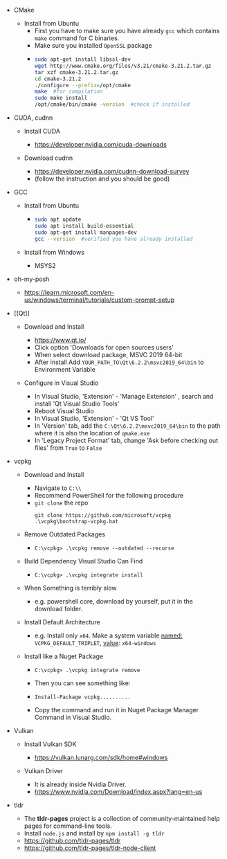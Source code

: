 - CMake
    - Install from Ubuntu
        - First you have to make sure you have already `gcc` which contains `make` command for C binaries.
        - Make sure you installed `OpenSSL` package
        - ```bash
          sudo apt-get install libssl-dev
          wget http://www.cmake.org/files/v3.21/cmake-3.21.2.tar.gz
          tar xzf cmake-3.21.2.tar.gz
          cd cmake-3.21.2
          ./configure --prefix=/opt/cmake
          make  #for compilation
          sudo make install  
          /opt/cmake/bin/cmake -version  #check if installed
          ```
        
- CUDA, cudnn
    - Install CUDA
        - https://developer.nvidia.com/cuda-downloads
        
    - Download cudnn
        - https://developer.nvidia.com/cudnn-download-survey
        - (follow the instruction and you should be good)
        
- GCC
    - Install from Ubuntu
        - ```bash
          sudo apt update
          sudo apt install build-essential
          sudo apt-get install manpages-dev
          gcc --version  #verified you have already installed
          ```
        
    - Install from Windows
        - MSYS2
        
- oh-my-posh
    - https://learn.microsoft.com/en-us/windows/terminal/tutorials/custom-prompt-setup
    
- [[Qt]]
    - Download and Install
        - https://www.qt.io/
        - Click option 'Downloads for open sources users'
        - When select download package, MSVC 2019 64-bit
        - After install Add `YOUR_PATH_TO\Qt\6.2.2\msvc2019_64\bin` to Environment Variable
        
    - Configure in Visual Studio
        - In Visual Studio, 'Extension' - 'Manage Extension' , search and install 'Qt Visual Studio Tools'
        - Reboot Visual Studio
        - In Visual Studio, 'Extension' - 'Qt VS Tool'
        - In 'Version' tab, add the  `C:\Qt\6.2.2\msvc2019_64\bin`  to the path where it is also the location of  `qmake.exe`
        - In 'Legacy Project Format' tab, change 'Ask before checking out files' from  `True`  to  `False`
        
- vcpkg
    - Download and Install
        - Navigate to `C:\\`
        - Recommend PowerShell for the following procedure
        - `git clone` the repo
          ```shell
          git clone https://github.com/microsoft/vcpkg
          .\vcpkg\bootstrap-vcpkg.bat
          ```
        
    - Remove Outdated Packages
        - ```shell
          C:\vcpkg> .\vcpkg remove --outdated --recurse
          ```
        
    - Build Dependency Visual Studio Can Find
        - ```shell
          C:\vcpkg> .\vcpkg integrate install
          ```
        
    - When Something is terribly slow
        - e.g. powershell core, download by yourself, put it in the download folder.
        
    - Install Default Architecture
        - e.g. Install only `x64`. Make a system variable <u>named:</u> `VCPKG_DEFAULT_TRIPLET`, <u>value</u>: `x64-windows`
        
    - Install like a Nuget Package
        - ```shell
          C:\vcpkg> .\vcpkg integrate remove
          ```
        - Then you can see something like:
        - ```shell
          Install-Package vcpkg..........
          ```
        - Copy the command and run it in Nuget Package Manager Command in Visual Studio.
        
- Vulkan
    - Install Vulkan SDK
        - https://vulkan.lunarg.com/sdk/home#windows
        
    - Vulkan Driver
        - It is already inside Nvidia Driver.
        - https://www.nvidia.com/Download/index.aspx?lang=en-us
        
- tldr
    - The **tldr-pages** project is a collection of community-maintained help pages for command-line tools.
    - Install `node.js` and install by `npm install -g tldr`
    - https://github.com/tldr-pages/tldr
    - https://github.com/tldr-pages/tldr-node-client
    